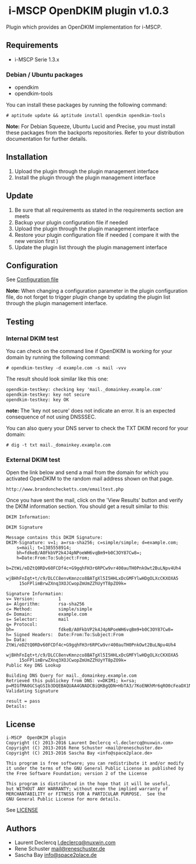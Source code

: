 #  i-MSCP OpenDKIM plugin v1.0.3

Plugin which provides an OpenDKIM implementation for i-MSCP.

## Requirements

* i-MSCP Serie 1.3.x

### Debian / Ubuntu packages

* opendkim
* opendkim-tools

You can install these packages by running the following command:

```
# aptitude update && aptitude install opendkim opendkim-tools
```

**Note:** For Debian Squeeze, Ubuntu Lucid and Precise, you must install these packages from the backports repositories.
Refer to your distribution documentation for further details.

## Installation

1. Upload the plugin through the plugin management interface
2. Install the plugin through the plugin management interface

## Update

1. Be sure that all requirements as stated in the requirements section are meets
2. Backup your plugin configuration file if needed
3. Upload the plugin through the plugin management interface
4. Restore your plugin configuration file if needed ( compare it with the new version first )
5. Update the plugin list through the plugin management interface

## Configuration

See [Configuration file](../OpenDKIM/config.php)

**Note:** When changing a configuration parameter in the plugin configuration file, do not forget to trigger plugin
change by updating the plugin list through the plugin management interface.

## Testing

### Internal DKIM test

You can check on the command line if OpenDKIM is working for your domain by running the following command:

```
# opendkim-testkey -d example.com -s mail -vvv
```

The result should look similar like this one:

```
opendkim-testkey: checking key 'mail._domainkey.example.com'
opendkim-testkey: key not secure
opendkim-testkey: key OK
```

**note:** The 'key not secure' does not indicate an error. It is an expected consequence of not using DNSSSEC.

You can also query your DNS server to check the TXT DKIM record for your domain:

```
# dig -t txt mail._domainkey.example.com
```

### External DKIM test

Open the link below and send a mail from the domain for which you activated OpenDKIM to the random mail address shown on
that page.

```
http://www.brandonchecketts.com/emailtest.php
```

Once you have sent the mail, click on the 'View Results' button and verify the DKIM information section. You should get
a result similar to this:

```
DKIM Information:

DKIM Signature

Message contains this DKIM Signature:
DKIM-Signature: v=1; a=rsa-sha256; c=simple/simple; d=example.com;
	s=mail; t=1385558914;
	bh=fdkeB/A0FkbVP2k4J4pNPoeWH6vqBm9+b0C3OY87Cw8=;
	h=Date:From:To:Subject:From;
	b=ZtWi/eDZtQ0RDv60FCDf4c+G9gqhFH3r6RPCw9vr400auTH0PnkOwt2BuLNpv4Uh4
	 wjBHhFnIqt+t/c9/DLCC8envKmnzco8BATgXl5I5HHLxDcGMFYlwHDgOLXcCKXOXA5
	 15oFPlimBrwZXnq3XOJCwopZmUmZZhUyYT8pZO9k=

Signature Information:
v= Version:         1
a= Algorithm:       rsa-sha256
c= Method:          simple/simple
d= Domain:          example.com
s= Selector:        mail
q= Protocol:        
bh=                 fdkeB/A0FkbVP2k4J4pNPoeWH6vqBm9+b0C3OY87Cw8=
h= Signed Headers:  Date:From:To:Subject:From
b= Data:            ZtWi/eDZtQ0RDv60FCDf4c+G9gqhFH3r6RPCw9vr400auTH0PnkOwt2BuLNpv4Uh4
	 wjBHhFnIqt+t/c9/DLCC8envKmnzco8BATgXl5I5HHLxDcGMFYlwHDgOLXcCKXOXA5
	 15oFPlimBrwZXnq3XOJCwopZmUmZZhUyYT8pZO9k=
Public Key DNS Lookup

Building DNS Query for mail._domainkey.example.com
Retrieved this publickey from DNS: v=DKIM1; k=rsa; p=MIGfMA0GCSqGSIb3DQEBAQUAA4GNADCBiQKBgQDN+HbTA3/7KoENKhMr6qRO0cFeaDX1NSD5Xe7zkGhkvOnajIrhycu0XyxzHLTTSbFLq9juJmUbPmP9OVj44o0p/NqoLQ9oWjfkcM+7nq+S4QYGoM7h+SMcxjFm05mo0LdessYi/Sw5z6x87nMkLD/wQViDvctss4srrPTr/hqD+wIDAQAB
Validating Signature

result = pass
Details:  
```

## License

```
i-MSCP  OpenDKIM plugin
Copyright (C) 2013-2016 Laurent Declercq <l.declercq@nuxwin.com>
Copyright (C) 2013-2016 Rene Schuster <mail@reneschuster.de>
Copyright (C) 2013-2016 Sascha Bay <info@space2place.de>

This program is free software; you can redistribute it and/or modify
it under the terms of the GNU General Public License as published by
the Free Software Foundation; version 2 of the License

This program is distributed in the hope that it will be useful,
but WITHOUT ANY WARRANTY; without even the implied warranty of
MERCHANTABILITY or FITNESS FOR A PARTICULAR PURPOSE.  See the
GNU General Public License for more details.
```

See [LICENSE](LICENSE)

## Authors

* Laurent Declercq <l.declercq@nuxwin.com>
* Rene Schuster <mail@reneschuster.de>
* Sascha Bay <info@space2place.de>
